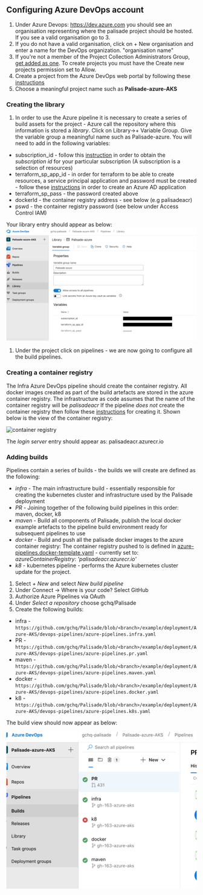 ## Configuring Azure DevOps account
1. Under Azure Devops: https://dev.azure.com you should see an organisation representing where the palisade project should be hosted. If you see a valid organisation go to 3.
1. If you do not have a valid organisation, click on + New organisation and enter a name for the DevOps organization. "organisation name"
1. If you're not a member of the Project Collection Administrators Group,  [get added as one](https://docs.microsoft.com/en-us/azure/devops/organizations/security/set-project-collection-level-permissions?view=azure-devops). To create projects you must have the Create new projects permission set to Allow.
1. Create a project from the Azure DevOps web portal by following these [instructions](https://docs.microsoft.com/en-us/azure/devops/organizations/projects/create-project?view=azure-devops) 
1. Choose a meaningful project name such as **Palisade-azure-AKS**

### Creating the library
1. In order to use the Azure pipeline it is necessary to create a series of build assets for the project - Azure call the repository where this information is stored a *library*. Click on Library->+ Variable Group. Give the variable group a meaningful name such as Palisade-azure.
You will need to add in the following variables:
* subscription_id - follow this [instruction](https://blogs.msdn.microsoft.com/mschray/2016/03/18/getting-your-azure-subscription-guid-new-portal/) in order to obtain the *subscription id* for your particular subscription (A subscription is a selection of resources)
* terraform_sp_app_id - in order for terraform to be able to create resources, a service principal application and password must be created - follow these [instructions](https://docs.microsoft.com/en-us/azure/active-directory/develop/howto-create-service-principal-portal) in order to create an Azure AD application
* terraform_sp_pass - the password created above
* dockerId - the container registry address - see below (e.g palisadeacr)
* pswd - the container registry password (see below under Access Control IAM)

Your library entry should appear as below:
![library image](./library.png)

1. Under the project click on pipelines - we are now going to configure all the build pipelines.
 
### Creating a container registry
The Infra Azure DevOps pipeline should create the container registry.
All docker images created as part of the build artefacts are stored in the azure container registry.
The infrastructure as code assumes that the name of the container registry will be *palisadeacr*
If the pipeline *does not* create the container registry then follow these [instructions](https://docs.microsoft.com/en-us/azure/container-registry/container-registry-get-started-portal) for creating it.
Shown below is the view of the container registry:

![container registry](./containerRegistry.png)

The *login server* entry should appear as: palisadeacr.azurecr.io 

### Adding builds 
Pipelines contain a series of builds - the builds we will create are defined as the following:

* *infra* - The main infrastructure build - essentially responsible for creating the kubernetes cluster and infrastructure used by the Palisade deployment
* *PR* - Joining together of the following build pipelines in this order: maven, docker, k8
* *maven* - Build all components of Palisade, publish the local docker example artefacts to the pipeline build environment ready for subsequent pipelines to use
* *docker* - Build and push all the palisade docker images to the azure container registry: The container registry pushed to is defined in [azure-pipelines.docker-template.yaml](devops-pipelines/azure-pipelines.docker-template.yaml) - currently set to: *azureContainerRegistry: 'palisadeacr.azurecr.io'*
* *k8* - kubernetes pipeline - performs the Azure kubernetes cluster update for the project.

1. Select *+ New* and select *New build pipeline*
1. Under Connect -> Where is your code? Select GitHub
1. Authorize Azure Pipelines via OAuth
1. Under *Select a repository* choose gchq/Palisade
1. Create the following builds:

* infra - `https://github.com/gchq/Palisade/blob/<branch>/example/deployment/Azure-AKS/devops-pipelines/azure-pipelines.infra.yaml`
* PR - `https://github.com/gchq/Palisade/blob/<branch>/example/deployment/Azure-AKS/devops-pipelines/azure-pipelines.pr.yaml`
* maven - `https://github.com/gchq/Palisade/blob/<branch>/example/deployment/Azure-AKS/devops-pipelines/azure-pipelines.maven.yaml`
* docker - `https://github.com/gchq/Palisade/blob/<branch>/example/deployment/Azure-AKS/devops-pipelines/azure-pipelines.docker.yaml`
* k8 - `https://github.com/gchq/Palisade/blob/<branch>/example/deployment/Azure-AKS/devops-pipelines/azure-pipelines.k8s.yaml`

The build view should now appear as below:

![build view](./buildView.png)